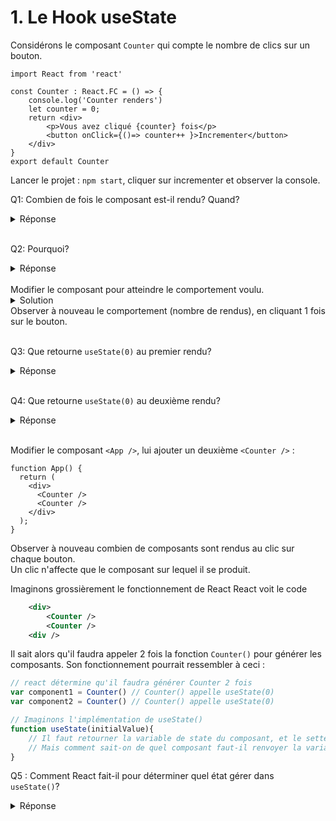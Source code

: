 
# 1. Le Hook useState
Considérons le composant `Counter` qui compte le nombre de clics sur un bouton.  
```tsx
import React from 'react'

const Counter : React.FC = () => {
    console.log('Counter renders')
    let counter = 0;
    return <div>
        <p>Vous avez cliqué {counter} fois</p>
        <button onClick={()=> counter++ }>Incrementer</button>
    </div>
}
export default Counter
```
Lancer le projet : `npm start`, cliquer sur incrementer et observer la console.
  
  Q1: Combien de fois le composant est-il rendu? Quand?
<details> 
  <summary>Réponse </summary>
   Seulement 1 fois, au démarrage 
</details>
   
   <br>
   
  Q2: Pourquoi?
<details> 
  <summary>Réponse</summary>
    
    La fonction `() => counter++` dans le bouton ne dit pas à React de mettre à jour le composant 
   <details> 
        <summary>Q2.1: Si le composant était rendu a chaque clic, fonctionnerait-il? </summary>
        Non. La variable counter est déclarée et initialisée à chaque appel de la fonction. La fonction étant appelée à chaque rendu, la valeur resterait à 0
    </details>
</details>  
<br />
 Modifier le composant pour atteindre le comportement voulu.
<details> 
  <summary>Solution</summary>
   
   ```tsx
   import React, {useState} from 'react'

    const Counter : React.FC = () => {
        console.log('Counter renders')
        const [counter, setCounter] = useState(0)
        return <div>
            <p>Vous avez cliqué {counter} fois</p>
            <button onClick={()=> setCounter(counter+1) }>Incrementer</button>
        </div>
    }
    export default Counter
   ``` 
</details>
Observer à nouveau le comportement (nombre de rendus), en cliquant 1 fois sur le bouton.   
<br />
<br />
  
Q3: Que retourne `useState(0)` au premier rendu?
<details> 
  <summary>Réponse</summary>

   Un tableau contenant en première position, la valeur d'initialisation (ici 0), et en seconde position la fonction qui permet 
   1. De modifier le `state` de ce composant
   2. De déclencher le rendu de ce composant
</details>
<br />
 
Q4: Que retourne `useState(0)` au deuxième rendu?
<details> 
  <summary>Réponse</summary>

   Un tableau contenant en première position, la valeur actuelle, et en seconde position la fonction qui permet 
   1. De modifier le `state` de ce composant
   2. De déclencher le rendu de ce composant
</details>
<br />
  
Modifier le composant `<App />`, lui ajouter un deuxième `<Counter />` : 
```tsx
function App() {
  return (
    <div>
      <Counter />
      <Counter />
    </div>
  );
}
```
Observer à nouveau combien de composants sont rendus au clic sur chaque bouton.  
Un clic n'affecte que le composant sur lequel il se produit.  
  
Imaginons grossièrement le fonctionnement de React 
React voit le code 
```xml
    <div>
        <Counter />
        <Counter />
    <div />
```
Il sait alors qu'il faudra appeler 2 fois la fonction `Counter()` pour générer les composants. Son fonctionnement pourrait ressembler à ceci : 
```js
// react détermine qu'il faudra générer Counter 2 fois
var component1 = Counter() // Counter() appelle useState(0)
var component2 = Counter() // Counter() appelle useState(0)

// Imaginons l'implémentation de useState()
function useState(initialValue){
    // Il faut retourner la variable de state du composant, et le setter
    // Mais comment sait-on de quel composant faut-il renvoyer la variable de state?
}
```
Q5 : Comment React fait-il pour déterminer quel état gérer dans `useState()`?  

<details> 
  <summary>Réponse</summary>

React stocke le nom du composant qu'il va traiter, pour que `useState` l'identifie. On peut imaginer l'implementation suivante
```js
// Au démarrage de l'appli
var states = {}

// A chaque rendu
var currentComponent = "component1"
var component1 = Counter() // appelle useState()
currentComponent = "component2"
var component2 = Counter() // appelle useState()

function useState(initialValue){
    if(states[currentComponent]===undefined){
        // Le state n'existe pas, c'est le 1er rendu
        states[currentComponent] = initialValue
        // Maintenant states = { "component1" : initialValue}
        return [
             // useState retourne la valeur de counter
            initialValue,
            // et la fonction setCounter()
            (value) => { 
                states[currentComponent]=value 
                // update current Component
            }
        ]
    }else{
        // C'est un update du composant
        return [
            // On ne retourne pas initialValue, mais la valeur actuelle du state
            states[currentComponent],
            // Et la meme fonction setCounter()
            (value) => { 
                states[currentComponent]=value 
                // update current Component
            }
        ]
    }
}
```
Et si le `Counter` devient un composant un peu plus complexe et qu'il utilise plusieurs `useState`
```tsx
   import React, {useState} from 'react'
    // Le bouton switch entre noir et blanc a chaque clic
    const Counter : React.FC = () => {
        console.log('Counter renders')
        const [counter, setCounter] = useState(0)
        const [bgColor, setBgColor] = useState('black')
        return <div>
            <p>Vous avez cliqué {counter} fois</p>
            <button 
                style={{backgroundColor : bgColor}} 
                onClick={()=> {
                    setCounter(counter+1) 
                    setBgColor(bgColor==='black'?'white':'black')
                }}
            >Incrementer</button>
        </div>
    }
    export default Counter
```
Dans l'exemple precedent, useState ne gerait qu'une seule variable de state par composant. La fonction peut en réalité en gérer plusieurs, et l'implémentation ressemblerait à ceci
```js
// Au démarrage de l'appli
var states = {}

// A chaque rendu
var currentComponent = "component1"
var currentStateIndex = 0;
var component1 = Counter() // appelle useState() 2 fois
currentComponent = "component2"
currentStateIndex = 0;
var component2 = Counter() // appelle useState() 2 fois

function useState(initialValue){
    // Le state n'existe pas, c'est le 1er rendu
    if(state[currentComponent]===undefined){
        states[currentComponent] = []
    }
    if(states[currentComponent][currentStateIndex]===undefined){
        states[currentComponent].push(initialValue)
        // Apres les 2 appels de useState states = { "component1" : [0, 'black']}
        return [
            initialValue,
            (value) => { 
                states[currentComponent][currentStateIndex]=value 
                // update current Component
            }
        ]
    }else{
        return [
            states[currentComponent][currentStateIndex],
            (value) => { 
                states[currentComponent][currentStateIndex]=value 
                // update current Component
            }
        ]
    }
    currentStateIndex++;
}
```
</details>